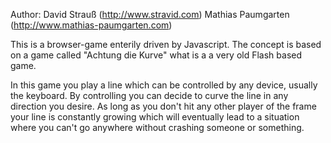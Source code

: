 Author: 
David Strauß (http://www.stravid.com)
Mathias Paumgarten (http://www.mathias-paumgarten.com)


This is a browser-game enterily driven by Javascript. The concept is based on a game
called "Achtung die Kurve" what is a a very old Flash based game.

In this game you play a line which can be controlled by any device, usually the keyboard.
By controlling you can decide to curve the line in any direction you desire. As long as you
don't hit any other player of the frame your line is constantly growing which will eventually 
lead to a situation where you can't go anywhere without crashing someone or something.